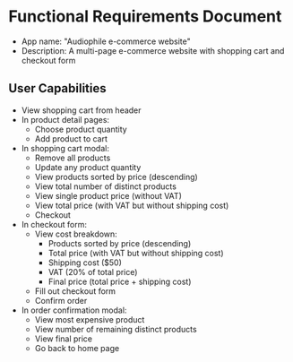 # Functional Requirements Document
- App name: "Audiophile e-commerce website"
- Description: A multi-page e-commerce website with shopping cart and checkout form

## User Capabilities
- View shopping cart from header
- In product detail pages:
  - Choose product quantity
  - Add product to cart
- In shopping cart modal:
  - Remove all products
  - Update any product quantity
  - View products sorted by price (descending)
  - View total number of distinct products
  - View single product price (without VAT)
  - View total price (with VAT but without shipping cost)
  - Checkout
- In checkout form:
  - View cost breakdown:
    - Products sorted by price (descending)
    - Total price (with VAT but without shipping cost)
    - Shipping cost ($50)
    - VAT (20% of total price)
    - Final price (total price + shipping cost)
  - Fill out checkout form
  - Confirm order
- In order confirmation modal:
  - View most expensive product
  - View number of remaining distinct products
  - View final price
  - Go back to home page
